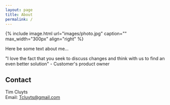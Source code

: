 ```yaml
---
layout: page
title: About
permalink: /
---
```


{% include image.html url="images/photo.jpg" caption="" max_width="300px" align="right" %}

Here be some text about me...

<span class="quote">"I love the fact that you seek to discuss changes and think with us to find an even better solution" - Customer's product owner</span>

## Contact

Tim Cluyts<br />
Email: [Tcluyts@gmail.com]


[Tcluyts@gmail.com]: mailto:Tcluyts@gmail.com
